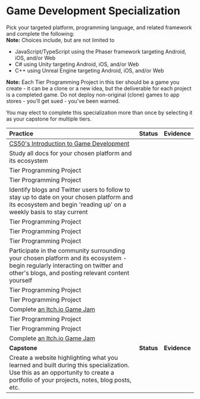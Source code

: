 # Game Development Specialization

Pick your targeted platform, programming language, and related framework and complete the following:  
**Note:** Choices include, but are not limited to

- JavaScript/TypeScript using the Phaser framework targeting Android, iOS, and/or Web
- C# using Unity targeting Android, iOS, and/or Web
- C++ using Unreal Engine targeting Android, iOS, and/or Web

**Note:** Each Tier Programming Project in this tier should be a game you create - it can be a clone or a new idea, but the deliverable for each project is a completed game. Do not deploy non-original (clone) games to app stores - you'll get sued - you've been warned.

You may elect to complete this specialization more than once by selecting it as your capstone for multiple tiers.

| **Practice**                                                                                                                                                                      | **Status** | **Evidence** |
| :-------------------------------------------------------------------------------------------------------------------------------------------------------------------------------- | :--------: | :----------: |
| [CS50's Introduction to Game Development](https://www.edx.org/course/cs50s-introduction-to-game-development)                                                                      |            |              |
| Study all docs for your chosen platform and its ecosystem                                                                                                                         |            |              |
| Tier Programming Project                                                                                                                                                          |            |              |
| Tier Programming Project                                                                                                                                                          |            |              |
| Identify blogs and Twitter users to follow to stay up to date on your chosen platform and its ecosystem and begin 'reading up' on a weekly basis to stay current                  |            |              |
| Tier Programming Project                                                                                                                                                          |            |              |
| Tier Programming Project                                                                                                                                                          |            |              |
| Tier Programming Project                                                                                                                                                          |            |              |
| Participate in the community surrounding your chosen platform and its ecosystem - begin regularly interacting on twitter and other's blogs, and posting relevant content yourself |            |              |
| Tier Programming Project                                                                                                                                                          |            |              |
| Tier Programming Project                                                                                                                                                          |            |              |
| Complete [an Itch.io Game Jam](https://itch.io/jams)                                                                                                                              |            |              |
| Tier Programming Project                                                                                                                                                          |            |              |
| Tier Programming Project                                                                                                                                                          |            |              |
| Complete [an Itch.io Game Jam](https://itch.io/jams)                                                                                                                              |            |              |
| **Capstone**                                                                                                                                                                      | **Status** | **Evidence** |
| Create a website highlighting what you learned and built during this specialization. Use this as an opportunity to create a portfolio of your projects, notes, blog posts, etc.   |            |              |
